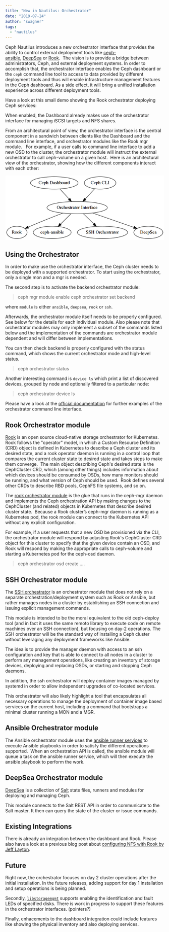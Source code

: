 ```yaml
---
title: "New in Nautilus: Orchestrator"
date: "2019-07-24"
author: "swagner"
tags: 
  - "nautilus"
---
```


Ceph Nautilus introduces a new orchestrator interface that provides the ability to control external deployment tools like [ceph-ansible](http://docs.ceph.com/ceph-ansible/), [DeepSea](https://github.com/SUSE/DeepSea) or [Rook](https://rook.io).  The vision is to provide a bridge between administrators, Ceph, and external deployment systems. In order to accomplish that, the orchestrator interface enables the Ceph dashboard or the `ceph` command line tool to access to data provided by different deployment tools and thus will enable infrastructure management features in the Ceph dashboard. As a side effect, it will bring a unified installation experience across different deployment tools.

Have a look at this small demo showing the Rook orchestrator deploying Ceph services:

<script id="asciicast-240964" src="https://asciinema.org/a/240964.js" async></script>

When enabled, the Dashboard already makes use of the orchestrator interface for managing iSCSI targets and NFS shares.

From an architectural point of view, the orchestrator interface is the central component in a sandwich between clients like the Dashboard and the command line interface, and orchestrator modules like the Rook mgr module.   For example, if a user calls to command line interface to add a new OSD to the cluster, the orchestrator module will instruct the external orchestrator to call ceph-volume on a given host.  Here is an architectural view of the orchestrator, showing how the different components interact with each other:

[![](images/orchestrator.png)](http://ceph.com/wp-content/uploads/2019/04/orchestrator.png)

## Using the Orchestrator

In order to make use the orchestrator interface, the Ceph cluster needs to be deployed with a supported orchestrator. To start using the orchestrator, only a single mon and a mgr is needed.

The second step is to activate the backend orchestrator module:

> ceph mgr module enable <module>
> ceph orchestrator set backend <module>

where `module` is either `ansible`, `deepsea`, `rook` or `ssh`.

Afterwards, the orchestrator module itself needs to be properly configured. See below for the details for each individual module. Also please note that orchestrator modules may only implement a subset of the commands listed below and the implementation of the commands are orchestrator module dependent and will differ between implementations.

You can then check backend is properly configured with the status command, which shows the current orchestrator mode and high-level status.

> ceph orchestrator status

Another interesting command is `device ls` which print a list of discovered devices, grouped by node and optionally filtered to a particular node:

> ceph orchestrator device ls

Please have a look at the [official documentation](http://docs.ceph.com/docs/nautilus/mgr/orchestrator_cli/) for further examples of the orchestrator command line interface.

## Rook Orchestrator module

[Rook](https://rook.io/) is an open source cloud-native storage orchestrator for Kubernetes.  Rook follows the "operator" model, in which a Custom Resource Definition (CRD) object is defined in Kubernetes to describe a Ceph cluster and its desired state, and a rook operator daemon is running in a control loop that compares the current cluster state to desired state and takes steps to make them converge.  The main object describing Ceph's desired state is the CephCluster CRD, which (among other things) includes information about which devices should be consumed by OSDs, how many monitors should be running, and what version of Ceph should be used.  Rook defines several other CRDs to describe RBD pools, CephFS file systems, and so on.

The [rook orchestrator module](http://docs.ceph.com/docs/master/mgr/rook/) is the glue that runs in the ceph-mgr daemon and implements the Ceph orchestration API by making changes to the CephCluster (and related) objects in Kubernetes that describe desired cluster state.  Because a Rook cluster’s ceph-mgr daemon is running as a Kubernetes pod, the rook module can connect to the Kubernetes API without any explicit configuration.

For example, if a user requests that a new OSD be provisioned via the CLI, the orchestrator module will respond by adjusting Rook's CephCluster CRD object for this cluster to specify that the given device contain an OSD, and Rook will respond by making the appropriate calls to ceph-volume and starting a Kubernetes pod for the ceph-osd daemon.

> ceph orchestrator osd create ....

## SSH Orchestrator module

The [SSH orchestrator](http://docs.ceph.com/docs/master/mgr/ssh/) is an orchestrator module that does not rely on a separate orchestration/deployment system such as Rook or Ansible, but rather manages nodes in a cluster by establishing an SSH connection and issuing explicit management commands.

This module is intended to be the moral equivalent to the old ceph-deploy tool (and in fact it uses the same remoto library to execute code on remote machines over an SSH connection), but focusing on day-2 operations. The SSH orchestrator will be the standard way of installing a Ceph cluster without leveraging any deployment frameworks like Ansible.

The idea is to provide the manager daemon with access to an ssh configuration and key that is able to connect to all nodes in a cluster to perform any management operations, like creating an inventory of storage devices, deploying and replacing OSDs, or starting and stopping Ceph daemons.

In addition, the ssh orchestrator will deploy container images managed by systemd in order to allow independent upgrades of co-located services.

This orchestrator will also likely highlight a tool that encapsulates all necessary operations to manage the deployment of container image based services on the current host, including a command that bootstraps a minimal cluster running a MON and a MGR.

## Ansible Orchestrator module

The Ansible orchestrator module uses the [ansible runner services](https://github.com/ansible/ansible-runner-service) to execute Ansible playbooks in order to satisfy the different operations supported.  When an orchestration API is called, the ansible module will queue a task on the ansible runner service, which will then execute the ansible playbook to perform the work.

## DeepSea Orchestrator module

[DeepSea](https://github.com/SUSE/DeepSea) is a collection of [Salt](https://github.com/saltstack/salt) state files, runners and modules for deploying and managing Ceph.

This module connects to the Salt REST API in order to communicate to the Salt master. It then can query the state of the cluster or issue commands.

## Existing Integrations

There is already an integration between the dashboard and Rook. Please also have a look at a previous blog post about [configuring NFS with Rook by Jeff Layton](https://ceph.com/community/deploying-a-cephnfs-server-cluster-with-rook).

## Future

Right now, the orchestrator focuses on day 2 cluster operations after the initial installation. In the future releases, adding support for day 1 installation and setup operations is being planned.

Secondly, [`libstoragemgmt`](https://libstorage.github.io/libstoragemgmt-doc/) supports enabling the identification and fault LEDs of specified disks. There is work in progress to support these features in the orchestrator interfaces. (pointers?)

Finally, enhacements to the dashboard integration could include features like showing the physical inventory and also deploying services.
